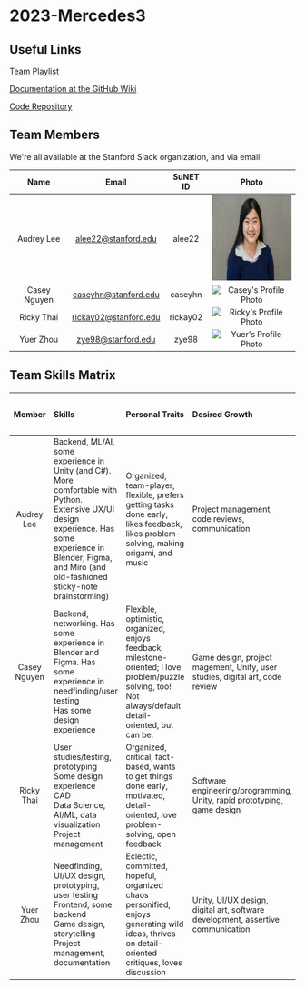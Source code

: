 # 2023-Mercedes3

##  Useful Links

[Team Playlist](<link here>)

[Documentation at the GitHub Wiki](<link here>)

[Code Repository](<link here>)

## Team Members

We're all available at the Stanford Slack organization, and via email!

|   **Name**    |       **Email**       | **SuNET ID** |                                            **Photo**                                            |
| :-----------: | :-------------------: | :----------: | :---------------------------------------------------------------------------------------------: |
|  Audrey Lee  | alee22@stanford.edu  | alee22  | <img src="https://github.com/Audrey-Lee88/audrey-lee88.github.io/blob/master/images/AudreyLee.jpg" alt="Audrey's Profile Photo" width="150" height="150" /> |
| Casey Nguyen |  caseyhn@stanford.edu  |   caseyhn    |  <img src="img/profile/Casey.jpg" alt="Casey's Profile Photo" width="150" height="150" />   |
|   Ricky Thai   | rickay02@stanford.edu |  rickay02    |   <img src="https://github.com/rickythai125/rickythai125.github.io/blob/main/6415014_Thai_KAVTP_Photo.JPG" alt="Ricky's Profile Photo" width="150" height="150" />   |
|  Yuer Zhou   | zye98@stanford.edu  |   zye98    |   <img src="img/profile/Yuer.jpg" alt="Yuer's Profile Photo" width="150" height="150" />    |

## Team Skills Matrix

| **Member** | **Skills**                                                                                                                                                   | **Personal Traits**                                                                                                                                       | **Desired Growth**                                                              | **Weaknesses**                                                                             | **Personality Tests & Hats (for fun!)**         |
| :--------: | :----------------------------------------------------------------------------------------------------------------------------------------------------------- | :-------------------------------------------------------------------------------------------------------------------------------------------------------- | :------------------------------------------------------------------------------ | :----------------------------------------------------------------------------------------- | :---------------------------------------------- |
|   Audrey Lee   | Backend, ML/AI, some experience in Unity (and C#). More comfortable with Python. Extensive UX/UI design experience. Has some experience in Blender, Figma, and Miro (and old-fashioned sticky-note brainstorming)| Organized, team-player, flexible, prefers getting tasks done early, likes feedback, likes problem-solving, making origami, and music | Project management, code reviews, communication | Lack of experience working in a software project that relies heavily on Github issues, frontend  | Blue Hat, INTJ                  |
|  Casey Nguyen  | Backend, networking. Has some experience in Blender and Figma. Has some experience in needfinding/user testing <br> Has some design experience | Flexible, optimistic, organized, enjoys feedback, milestone-oriented; I love problem/puzzle solving, too! Not always/default detail-oriented, but can be. | Game design, project magement, Unity, user studies, digital art, code review    | Frontend, UI/UX design, ML/AI | White Hat, ISTJ           |
|    Ricky Thai    | User studies/testing, prototyping <br> Some design experience <br> CAD <br> Data Science, AI/ML, data visualization <br> Project management                  | Organized, critical, fact-based, wants to get things done early, motivated, detail-oriented, love problem-solving, open feedback                          | Software engineering/programming, Unity, rapid prototyping, game design         | Programming, does not enjoy chaotic environments, UI/UX design                             | White Hat           |
|  Yuer Zhou    | Needfinding, UI/UX design, prototyping, user testing <br> Frontend, some backend <br> Game design, storytelling <br> Project management, documentation       | Eclectic, committed, hopeful, organized chaos personified, enjoys generating wild ideas, thrives on detail-oriented critiques, loves discussion           | Unity, UI/UX design, digital art, software development, assertive communication | Devops, "putting all the tech things together," ML/AI, digital art                         | Green/Black Hat, IN(T&#124;F)J, Oreo Cheesecake |
